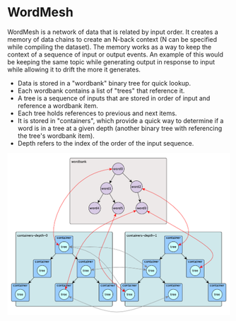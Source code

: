 # WordMesh

WordMesh is a network of data that is related by input order. It creates a
memory of data chains to create an N-back context (N can be specified while
compiling the dataset). The memory works as a way to keep the context of a
sequence of input or output events. An example of this would be keeping the
same topic while generating output in response to input while allowing it to
drift the more it generates.

* Data is stored in a "wordbank" binary tree for quick lookup.
* Each wordbank contains a list of "trees" that reference it.
* A tree is a sequence of inputs that are stored in order of input and
reference a wordbank item.
* Each tree holds references to previous and next items.
* It is stored in "containers", which provide a quick way to determine if a
word is in a tree at a given depth (another binary tree with referencing the
tree's wordbank item).
* Depth refers to the index of the order of the input sequence.

![test](/doc/chart0.png)
